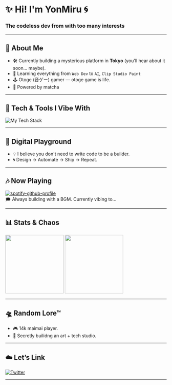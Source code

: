 # ✨ Hi! I'm YonMiru 🌀  
### The codeless dev from with too many interests

---

## 🧬 About Me
- 🛠 Currently building a mysterious platform in **Tokyo** (you’ll hear about it soon... maybe).
- 🎨 Learning everything from `Web Dev` to `AI`, `Clip Studio Paint`
- 🕹 Otoge (音ゲー) gamer — otoge game is life.  
- 🧠 Powered by matcha

---

## 🌌 Tech & Tools I Vibe With
![My Tech Stack](https://skillicons.dev/icons?i=figma,html,css,js,ts,react,nextjs,tailwind,python,bun,discord,discordjs,elysia,vite)

---

## 📡 Digital Playground
- 💡 I believe you don't need to write code to be a builder.
- 🌀 Design → Automate → Ship → Repeat.

---

## 🎶 Now Playing
[![spotify-github-profile](https://spotify-github-profile.kittinanx.com/api/view?uid=o8930qm21yhjrgc1u6sk8jz54&cover_image=true&theme=natemoo-re&show_offline=true&background_color=121212&interchange=false&bar_color=53b14f&bar_color_cover=false)](https://github.com/kittinan/spotify-github-profile)  
🗯 Always building with a BGM. Currently vibing to...

---

## 📊 Stats & Chaos
<p>
  <img src="https://github-readme-stats.vercel.app/api?username=yonmiru&show_icons=true&theme=tokyonight&hide_title=true" height="182" />
  <img src="https://github-readme-streak-stats.herokuapp.com?user=yonmiru&theme=tokyonight&hide_border=true" height="182" />
</p>

---

## 🛸 Random Lore™
- 🎮 14k maimai player.
- 🧪 Secretly builidng an art + tech studio.

---

## ☁️ Let’s Link
[![Twitter](https://img.shields.io/badge/-@yonmiru_-1DA1F2?style=flat&logo=twitter&logoColor=white)](https://twitter.com/yonmiru)  

---


